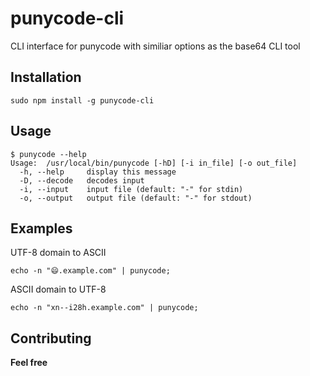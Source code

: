 # punycode-cli

CLI interface for punycode with similiar options as the base64 CLI tool

## Installation

```
sudo npm install -g punycode-cli
```

## Usage

```
$ punycode --help
Usage:	/usr/local/bin/punycode [-hD] [-i in_file] [-o out_file]
  -h, --help     display this message
  -D, --decode   decodes input
  -i, --input    input file (default: "-" for stdin)
  -o, --output   output file (default: "-" for stdout)
```

## Examples

UTF-8 domain to ASCII

```
echo -n "😄.example.com" | punycode;
```

ASCII domain to UTF-8

```
echo -n "xn--i28h.example.com" | punycode;
```

## Contributing

**Feel free**
